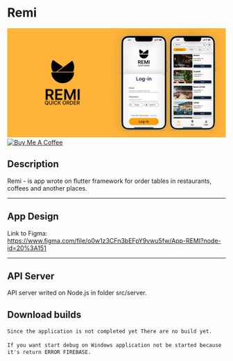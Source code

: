 # Remi
![remi-cover](cover.jpg)
<a href="https://www.buymeacoffee.com/mmakaliuk" target="_blank"><img src="https://cdn.buymeacoffee.com/buttons/v2/default-yellow.png" alt="Buy Me A Coffee" style="height: 60px !important;width: 217px !important;" ></a>
## Description
Remi - is app wrote on flutter framework for order 
tables in restaurants, coffees and another places.

---

## App Design
Link to Figma: https://www.figma.com/file/o0w1z3CFn3bEFpY9vwu5fw/App-REMI?node-id=20%3A151 

---

## API Server
API server writed on Node.js in folder src/server.

## Download builds
    Since the application is not completed yet There are no build yet.

    If you want start debug on Windows application not be started because it's return ERROR FIREBASE.
